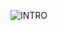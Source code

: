 ![INTRO](https://github.com/SAISANJAY-SICSR/SAISANJAY-SICSR/assets/150774909/aa613eb1-6817-454f-8a79-43e05c9540dd)
